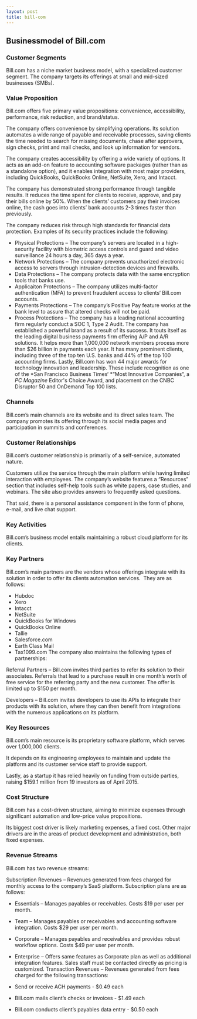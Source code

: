 ```yaml
---
layout: post
title: bill-com
---
```


Businessmodel of Bill.com
--------------------------

### Customer Segments

Bill.com has a niche market business model, with a specialized customer segment. The company targets its offerings at small and mid-sized businesses (SMBs).

### Value Proposition

Bill.com offers five primary value propositions: convenience, accessibility, performance, risk reduction, and brand/status.

The company offers convenience by simplifying operations. Its solution automates a wide range of payable and receivable processes, saving clients the time needed to search for missing documents, chase after approvers, sign checks, print and mail checks, and look up information for vendors.

The company creates accessibility by offering a wide variety of options. It acts as an add-on feature to accounting software packages (rather than as a standalone option), and it enables integration with most major providers, including QuickBooks, QuickBooks Online, NetSuite, Xero, and Intacct.

The company has demonstrated strong performance through tangible results. It reduces the time spent for clients to receive, approve, and pay their bills online by 50%. When the clients’ customers pay their invoices online, the cash goes into clients’ bank accounts 2-3 times faster than previously.

The company reduces risk through high standards for financial data protection. Examples of its security practices include the following:

 * Physical Protections – The company’s servers are located in a high-security facility with biometric access controls and guard and video surveillance 24 hours a day, 365 days a year.
* Network Protections – The company prevents unauthorized electronic access to servers through intrusion-detection devices and firewalls.
* Data Protections – The company protects data with the same encryption tools that banks use.
* Applicaiton Protections – The company utilizes multi-factor authentication (MFA) to prevent fraudulent access to clients‘ Bill.com accounts.
* Payments Protections – The company’s Positive Pay feature works at the bank level to assure that altered checks will not be paid.
* Process Protections – The company has a leading national accounting firm regularly conduct a SOC 1, Type 2 Audit.
 The company has established a powerful brand as a result of its success. It touts itself as the leading digital business payments firm offering A/P and A/R solutions. It helps more than 1,000,000 network members process more than $26 billion in payments each year. It has many prominent clients, including three of the top ten U.S. banks and 44% of the top 100 accounting firms. Lastly, Bill.com has won 44 major awards for technology innovation and leadership. These include recognition as one of the *San Francisco Business Times‘ *“Most Innovative Companies“, a *PC Magazine* Editor's Choice Award, and placement on the CNBC Disruptor 50 and OnDemand Top 100 lists.

### Channels

Bill.com’s main channels are its website and its direct sales team. The company promotes its offering through its social media pages and participation in summits and conferences.

### Customer Relationships

Bill.com’s customer relationship is primarily of a self-service, automated nature.

Customers utilize the service through the main platform while having limited interaction with employees. The company’s website features a “Resources” section that includes self-help tools such as white papers, case studies, and webinars. The site also provides answers to frequently asked questions.

That said, there is a personal assistance component in the form of phone, e-mail, and live chat support.

### Key Activities

Bill.com’s business model entails maintaining a robust cloud platform for its clients.

### Key Partners

Bill.com’s main partners are the vendors whose offerings integrate with its solution in order to offer its clients automation services.  They are as follows:

 * Hubdoc
* Xero
* Intacct
* NetSuite
* QuickBooks for Windows
* QuickBooks Online
* Tallie
* Salesforce.com
* Earth Class Mail
* Tax1099.com
 The company also maintains the following types of partnerships:

Referral Partners – Bill.com invites third parties to refer its solution to their associates. Referrals that lead to a purchase result in one month’s worth of free service for the referring party and the new customer. The offer is limited up to $150 per month.

Developers – Bill.com invites developers to use its APIs to integrate their products with its solution, where they can then benefit from integrations with the numerous applications on its platform.

### Key Resources

Bill.com’s main resource is its proprietary software platform, which serves over 1,000,000 clients.

It depends on its engineering employees to maintain and update the platform and its customer service staff to provide support.

Lastly, as a startup it has relied heavily on funding from outside parties, raising $159.1 million from 19 investors as of April 2015.

### Cost Structure

Bill.com has a cost-driven structure, aiming to minimize expenses through significant automation and low-price value propositions.

Its biggest cost driver is likely marketing expenses, a fixed cost. Other major drivers are in the areas of product development and administration, both fixed expenses.

### Revenue Streams

Bill.com has two revenue streams:

Subscription Revenues – Revenues generated from fees charged for monthly access to the company’s SaaS platform. Subscription plans are as follows:

 * Essentials – Manages payables or receivables. Costs $19 per user per month.
* Team – Manages payables or receivables and accounting software integration. Costs $29 per user per month.
* Corporate – Manages payables and receivables and provides robust workflow options. Costs $49 per user per month.
* Enterprise – Offers same features as Corporate plan as well as additional integration features. Sales staff must be contacted directly as pricing is customized.
 Transaction Revenues – Revenues generated from fees charged for the following transactions:

 * Send or receive ACH payments - $0.49 each
* Bill.com mails client’s checks or invoices - $1.49 each
* Bill.com conducts client’s payables data entry - $0.50 each
